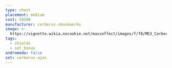 ```yaml
---
type: chest
placement: medium
cost: 58500
manufacturer: cerberus-skunkworks
image: >-
  https://vignette.wikia.nocookie.net/masseffect/images/f/f8/ME3_Cerberus_Ajax_Armor.png/revision/latest?cb=20121123062420
tags:
  - shields
  - set_bonus
andromeda: false
set: cerberus-ajax
---
```

